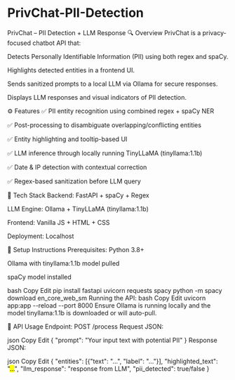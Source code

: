 # PrivChat-PII-Detection

PrivChat – PII Detection + LLM Response
🔍 Overview
PrivChat is a privacy-focused chatbot API that:

Detects Personally Identifiable Information (PII) using both regex and spaCy.

Highlights detected entities in a frontend UI.

Sends sanitized prompts to a local LLM via Ollama for secure responses.

Displays LLM responses and visual indicators of PII detection.

⚙️ Features
✅ PII entity recognition using combined regex + spaCy NER

✅ Post-processing to disambiguate overlapping/conflicting entities

✅ Entity highlighting and tooltip-based UI

✅ LLM inference through locally running TinyLLaMA (tinyllama:1.1b)

✅ Date & IP detection with contextual correction

✅ Regex-based sanitization before LLM query

🧱 Tech Stack
Backend: FastAPI + spaCy + Regex

LLM Engine: Ollama + TinyLLaMA (tinyllama:1.1b)

Frontend: Vanilla JS + HTML + CSS

Deployment: Localhost

🚀 Setup Instructions
Prerequisites:
Python 3.8+

Ollama with tinyllama:1.1b model pulled

spaCy model installed

bash
Copy
Edit
pip install fastapi uvicorn requests spacy
python -m spacy download en_core_web_sm
Running the API:
bash
Copy
Edit
uvicorn app:app --reload --port 8000
Ensure Ollama is running locally and the model tinyllama:1.1b is downloaded or will auto-pull.

📁 API Usage
Endpoint: POST /process
Request JSON:

json
Copy
Edit
{
  "prompt": "Your input text with potential PII"
}
Response JSON:

json
Copy
Edit
{
  "entities": [{"text": "...", "label": "..."}],
  "highlighted_text": "<mark>...</mark>",
  "llm_response": "response from LLM",
  "pii_detected": true/false
}
